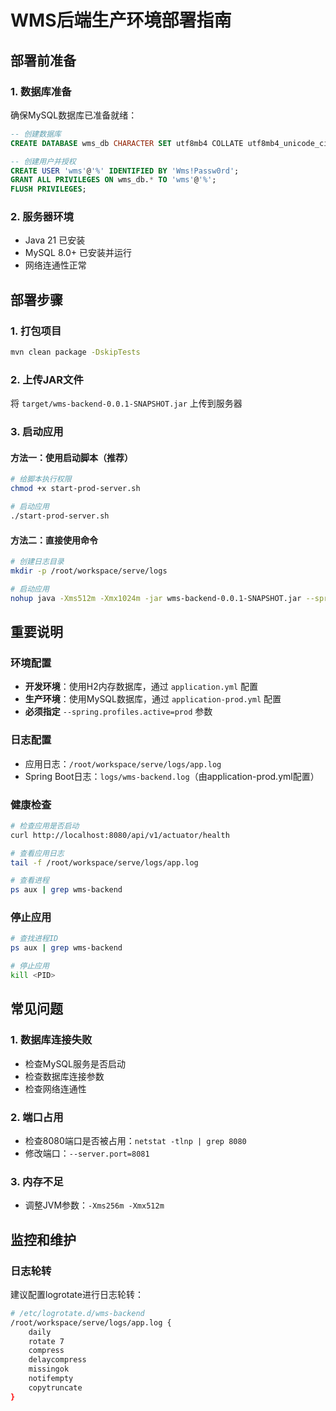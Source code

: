 # WMS后端生产环境部署指南

## 部署前准备

### 1. 数据库准备
确保MySQL数据库已准备就绪：
```sql
-- 创建数据库
CREATE DATABASE wms_db CHARACTER SET utf8mb4 COLLATE utf8mb4_unicode_ci;

-- 创建用户并授权
CREATE USER 'wms'@'%' IDENTIFIED BY 'Wms!Passw0rd';
GRANT ALL PRIVILEGES ON wms_db.* TO 'wms'@'%';
FLUSH PRIVILEGES;
```

### 2. 服务器环境
- Java 21 已安装
- MySQL 8.0+ 已安装并运行
- 网络连通性正常

## 部署步骤

### 1. 打包项目
```bash
mvn clean package -DskipTests
```

### 2. 上传JAR文件
将 `target/wms-backend-0.0.1-SNAPSHOT.jar` 上传到服务器

### 3. 启动应用

#### 方法一：使用启动脚本（推荐）
```bash
# 给脚本执行权限
chmod +x start-prod-server.sh

# 启动应用
./start-prod-server.sh
```

#### 方法二：直接使用命令
```bash
# 创建日志目录
mkdir -p /root/workspace/serve/logs

# 启动应用
nohup java -Xms512m -Xmx1024m -jar wms-backend-0.0.1-SNAPSHOT.jar --spring.profiles.active=prod > /root/workspace/serve/logs/app.log 2>&1 &
```

## 重要说明

### 环境配置
- **开发环境**：使用H2内存数据库，通过 `application.yml` 配置
- **生产环境**：使用MySQL数据库，通过 `application-prod.yml` 配置
- **必须指定** `--spring.profiles.active=prod` 参数

### 日志配置
- 应用日志：`/root/workspace/serve/logs/app.log`
- Spring Boot日志：`logs/wms-backend.log`（由application-prod.yml配置）

### 健康检查
```bash
# 检查应用是否启动
curl http://localhost:8080/api/v1/actuator/health

# 查看应用日志
tail -f /root/workspace/serve/logs/app.log

# 查看进程
ps aux | grep wms-backend
```

### 停止应用
```bash
# 查找进程ID
ps aux | grep wms-backend

# 停止应用
kill <PID>
```

## 常见问题

### 1. 数据库连接失败
- 检查MySQL服务是否启动
- 检查数据库连接参数
- 检查网络连通性

### 2. 端口占用
- 检查8080端口是否被占用：`netstat -tlnp | grep 8080`
- 修改端口：`--server.port=8081`

### 3. 内存不足
- 调整JVM参数：`-Xms256m -Xmx512m`

## 监控和维护

### 日志轮转
建议配置logrotate进行日志轮转：
```bash
# /etc/logrotate.d/wms-backend
/root/workspace/serve/logs/app.log {
    daily
    rotate 7
    compress
    delaycompress
    missingok
    notifempty
    copytruncate
}
```
